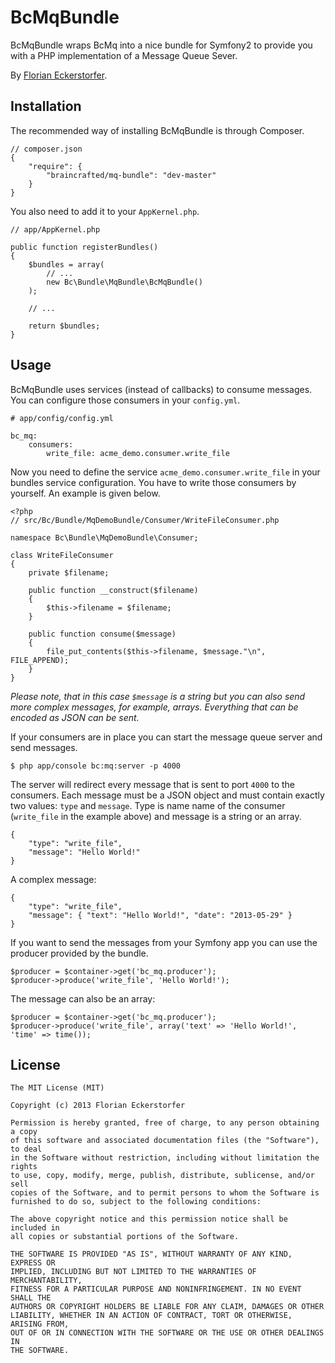 BcMqBundle
==========

BcMqBundle wraps BcMq into a nice bundle for Symfony2 to provide you with a PHP implementation of a Message Queue Sever.

By [Florian Eckerstorfer](http://florianeckerstorfer.com).


Installation
------------

The recommended way of installing BcMqBundle is through Composer.

    // composer.json
    {
        "require": {
            "braincrafted/mq-bundle": "dev-master"
        }
    }

You also need to add it to your `AppKernel.php`.

    // app/AppKernel.php

    public function registerBundles()
    {
        $bundles = array(
            // ...
            new Bc\Bundle\MqBundle\BcMqBundle()
        );

        // ...

        return $bundles;
    }


Usage
-----

BcMqBundle uses services (instead of callbacks) to consume messages. You can configure those consumers in your `config.yml`.

    # app/config/config.yml

    bc_mq:
        consumers:
            write_file: acme_demo.consumer.write_file

Now you need to define the service `acme_demo.consumer.write_file` in your bundles service configuration. You have to write those consumers by yourself. An example is given below.

    <?php
    // src/Bc/Bundle/MqDemoBundle/Consumer/WriteFileConsumer.php

    namespace Bc\Bundle\MqDemoBundle\Consumer;

    class WriteFileConsumer
    {
        private $filename;

        public function __construct($filename)
        {
            $this->filename = $filename;
        }

        public function consume($message)
        {
            file_put_contents($this->filename, $message."\n", FILE_APPEND);
        }
    }

*Please note, that in this case `$message` is a string but you can also send more complex messages, for example, arrays. Everything that can be encoded as JSON can be sent.*

If your consumers are in place you can start the message queue server and send messages.

    $ php app/console bc:mq:server -p 4000

The server will redirect every message that is sent to port `4000` to the consumers. Each message must be a JSON object and must contain exactly two values: `type` and `message`. Type is name name of the consumer (`write_file` in the example above) and message is a string or an array.

    {
        "type": "write_file",
        "message": "Hello World!"
    }

A complex message:

    {
        "type": "write_file",
        "message": { "text": "Hello World!", "date": "2013-05-29" }
    }

If you want to send the messages from your Symfony app you can use the producer provided by the bundle.

    $producer = $container->get('bc_mq.producer');
    $producer->produce('write_file', 'Hello World!');

The message can also be an array:

    $producer = $container->get('bc_mq.producer');
    $producer->produce('write_file', array('text' => 'Hello World!', 'time' => time());


License
-------

    The MIT License (MIT)

    Copyright (c) 2013 Florian Eckerstorfer

    Permission is hereby granted, free of charge, to any person obtaining a copy
    of this software and associated documentation files (the "Software"), to deal
    in the Software without restriction, including without limitation the rights
    to use, copy, modify, merge, publish, distribute, sublicense, and/or sell
    copies of the Software, and to permit persons to whom the Software is
    furnished to do so, subject to the following conditions:

    The above copyright notice and this permission notice shall be included in
    all copies or substantial portions of the Software.

    THE SOFTWARE IS PROVIDED "AS IS", WITHOUT WARRANTY OF ANY KIND, EXPRESS OR
    IMPLIED, INCLUDING BUT NOT LIMITED TO THE WARRANTIES OF MERCHANTABILITY,
    FITNESS FOR A PARTICULAR PURPOSE AND NONINFRINGEMENT. IN NO EVENT SHALL THE
    AUTHORS OR COPYRIGHT HOLDERS BE LIABLE FOR ANY CLAIM, DAMAGES OR OTHER
    LIABILITY, WHETHER IN AN ACTION OF CONTRACT, TORT OR OTHERWISE, ARISING FROM,
    OUT OF OR IN CONNECTION WITH THE SOFTWARE OR THE USE OR OTHER DEALINGS IN
    THE SOFTWARE.
